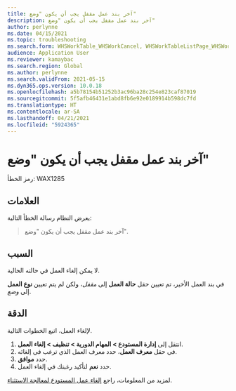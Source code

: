 ```yaml
---
title: آخر بند عمل مقفل يجب أن يكون "وضع"
description: آخر بند عمل مقفل يجب أن يكون "وضع"
author: perlynne
ms.date: 04/15/2021
ms.topic: troubleshooting
ms.search.form: WHSWorkTable_WHSWorkCancel, WHSWorkTableListPage_WHSWorkCancel
audience: Application User
ms.reviewer: kamaybac
ms.search.region: Global
ms.author: perlynne
ms.search.validFrom: 2021-05-15
ms.dyn365.ops.version: 10.0.18
ms.openlocfilehash: a5b78154b51252b3ac96ba28c254e823caf87019
ms.sourcegitcommit: 5f5afb46431e1abd8fb6e92e0189914b598dc7fd
ms.translationtype: HT
ms.contentlocale: ar-SA
ms.lasthandoff: 04/21/2021
ms.locfileid: "5924365"
---
```

# <a name="the-last-closed-work-line-must-be-a-put"></a>آخر بند عمل مقفل يجب أن يكون "وضع"

رمز الخطأ: WAX1285

## <a name="symptoms"></a>العلامات

يعرض النظام رسالة الخطأ التالية:

> آخر بند عمل مقفل يجب أن يكون "وضع".

## <a name="cause"></a>السبب

لا يمكن إلغاء العمل في حالته الحالية.

في بند العمل الأخير، تم تعيين حقل **حالة العمل** إلى *مقفل*، ولكن لم يتم تعيين **نوع العمل** إلى *وضع*.

## <a name="resolution"></a>الدقة

لإلغاء العمل، اتبع الخطوات التالية.

1. انتقل إلى **إدارة المستودع \> المهام الدورية \> تنظيف \> إلغاء العمل**.
1. في حقل **معرف العمل**، حدد معرف العمل الذي ترغب في إلغائه.
1. حدد **موافق**.
1. حدد **نعم** لتأكيد رغبتك في إلغاء العمل.

لمزيد من المعلومات، راجع [إلغاء عمل المستودع لمعالجة الاستثناء](../../warehousing/cancel-warehouse-work.md).
